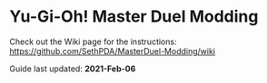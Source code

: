 # Yu-Gi-Oh! Master Duel Modding

Check out the Wiki page for the instructions: https://github.com/SethPDA/MasterDuel-Modding/wiki

Guide last updated: **2021-Feb-06**
